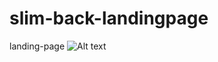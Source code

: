 # slim-back-landingpage
landing-page
![Alt text](screencapture-file-E-Workspace-kajabi-slim-back-landingpage-index-html-2023-08-20-15_41_54-1.png)